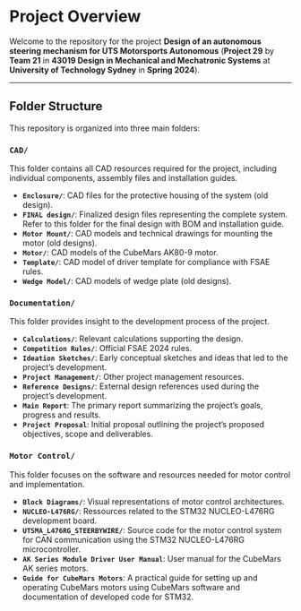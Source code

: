 # **Project Overview**
Welcome to the repository for the project **Design of an autonomous steering mechanism for UTS Motorsports Autonomous** (**Project 29** by **Team 21** in **43019 Design in Mechanical and Mechatronic Systems** at **University of Technology Sydney** in **Spring 2024**). 

---

## **Folder Structure**

This repository is organized into three main folders:

### **`CAD/`**
This folder contains all CAD resources required for the project, including individual components, assembly files and installation guides.
- **`Enclosure/`**: CAD files for the protective housing of the system (old design).
- **`FINAL design/`**: Finalized design files representing the complete system. Refer to this folder for the final design with BOM and installation guide.
- **`Motor Mount/`**: CAD models and technical drawings for mounting the motor (old designs).
- **`Motor/`**: CAD models of the CubeMars AK80-9 motor.
- **`Template/`**: CAD model of driver template for compliance with FSAE rules.
- **`Wedge Model/`**: CAD models of wedge plate (old designs).

### **`Documentation/`**
This folder provides insight to the development process of the project.
- **`Calculations/`**: Relevant calculations supporting the design.
- **`Competition Rules/`**: Official FSAE 2024 rules.
- **`Ideation Sketches/`**: Early conceptual sketches and ideas that led to the project’s development.
- **`Project Management/`**: Other project management resources.
- **`Reference Designs/`**: External design references used during the project’s development.
- **`Main Report`**: The primary report summarizing the project’s goals, progress and results.
- **`Project Proposal`**: Initial proposal outlining the project’s proposed objectives, scope and deliverables.

### **`Motor Control/`**
This folder focuses on the software and resources needed for motor control and implementation.
- **`Block Diagrams/`**: Visual representations of motor control architectures.
- **`NUCLEO-L476RG/`**: Ressources related to the STM32 NUCLEO-L476RG development board.
- **`UTSMA_L476RG_STEERBYWIRE/`**: Source code for the motor control system for CAN communication using the STM32 NUCLEO-L476RG microcontroller.
- **`AK Series Module Driver User Manual`**: User manual for the CubeMars AK series motors.
- **`Guide for CubeMars Motors`**: A practical guide for setting up and operating CubeMars motors using CubeMars software and documentation of developed code for STM32.
